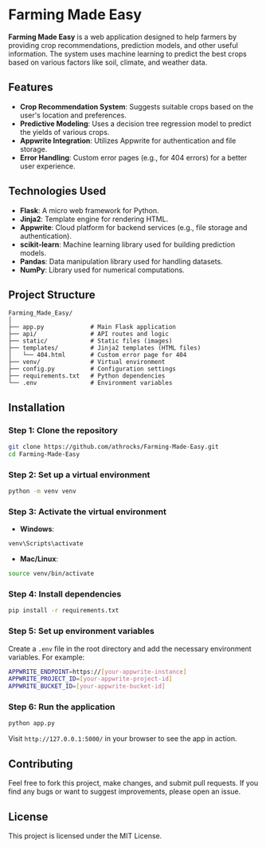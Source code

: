 
# Farming Made Easy

**Farming Made Easy** is a web application designed to help farmers by providing crop recommendations, prediction models, and other useful information. The system uses machine learning to predict the best crops based on various factors like soil, climate, and weather data.

## Features

- **Crop Recommendation System**: Suggests suitable crops based on the user's location and preferences.
- **Predictive Modeling**: Uses a decision tree regression model to predict the yields of various crops.
- **Appwrite Integration**: Utilizes Appwrite for authentication and file storage.
- **Error Handling**: Custom error pages (e.g., for 404 errors) for a better user experience.

## Technologies Used

- **Flask**: A micro web framework for Python.
- **Jinja2**: Template engine for rendering HTML.
- **Appwrite**: Cloud platform for backend services (e.g., file storage and authentication).
- **scikit-learn**: Machine learning library used for building prediction models.
- **Pandas**: Data manipulation library used for handling datasets.
- **NumPy**: Library used for numerical computations.

## Project Structure

```
Farming_Made_Easy/
│
├── app.py             # Main Flask application
├── api/               # API routes and logic
├── static/            # Static files (images)
├── templates/         # Jinja2 templates (HTML files)
│   └── 404.html       # Custom error page for 404
├── venv/              # Virtual environment
├── config.py          # Configuration settings
├── requirements.txt   # Python dependencies
└── .env               # Environment variables
```

## Installation

### Step 1: Clone the repository

```bash
git clone https://github.com/athrocks/Farming-Made-Easy.git
cd Farming-Made-Easy
```

### Step 2: Set up a virtual environment

```bash
python -m venv venv
```

### Step 3: Activate the virtual environment

- **Windows**:

```bash
venv\Scripts\activate
```

- **Mac/Linux**:

```bash
source venv/bin/activate
```

### Step 4: Install dependencies

```bash
pip install -r requirements.txt
```

### Step 5: Set up environment variables

Create a `.env` file in the root directory and add the necessary environment variables. For example:

```bash
APPWRITE_ENDPOINT=https://[your-appwrite-instance]
APPWRITE_PROJECT_ID=[your-appwrite-project-id]
APPWRITE_BUCKET_ID=[your-appwrite-bucket-id]
```

### Step 6: Run the application

```bash
python app.py
```

Visit `http://127.0.0.1:5000/` in your browser to see the app in action.

## Contributing

Feel free to fork this project, make changes, and submit pull requests. If you find any bugs or want to suggest improvements, please open an issue.

## License

This project is licensed under the MIT License.
